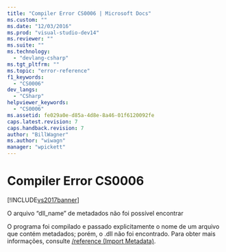 ```yaml
---
title: "Compiler Error CS0006 | Microsoft Docs"
ms.custom: ""
ms.date: "12/03/2016"
ms.prod: "visual-studio-dev14"
ms.reviewer: ""
ms.suite: ""
ms.technology: 
  - "devlang-csharp"
ms.tgt_pltfrm: ""
ms.topic: "error-reference"
f1_keywords: 
  - "CS0006"
dev_langs: 
  - "CSharp"
helpviewer_keywords: 
  - "CS0006"
ms.assetid: fe029a0e-d85a-4d8e-8a46-01f6120092fe
caps.latest.revision: 7
caps.handback.revision: 7
author: "BillWagner"
ms.author: "wiwagn"
manager: "wpickett"
---
```

# Compiler Error CS0006
[!INCLUDE[vs2017banner](../../../csharp/includes/vs2017banner.md)]

O arquivo “dll\_name” de metadados não foi possível encontrar  
  
 O programa foi compilado e passado explicitamente o nome de um arquivo que contém metadados; porém, o .dll não foi encontrado.  Para obter mais informações, consulte [\/reference \(Import Metadata\)](../../../csharp/language-reference/compiler-options/reference-compiler-option.md).